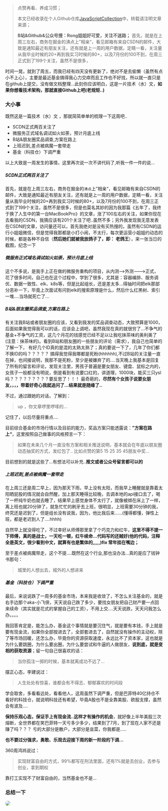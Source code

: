 <!--
 * @Description: 
 * @Version: Beata1.0
 * @Autor: 【B站&公众号】Rong姐姐好可爱
 * @Date: 2020-09-11 23:55:12
 * @LastEditors: 【B站&公众号】Rong姐姐好可爱
 * @LastEditTime: 2020-09-11 23:59:16
-->



> 点赞再看、养成习惯；
> 
> 本文已经收录在个人Github仓库[JavaScriptCollection](https://github.com/mmdapl/JavaScriptCollection)中，转载请注明文章来源；
>
>**B站&Github&公众号搜：Rong姐姐好可爱，关注不迷路；**
首先，就是在上周三左右，商务在掘金的沸点上”相亲“，看见邮箱有来自CSDN的邮件，大致是通知最近有朋友关注，还有就是上一周的用户数据，定睛一看，关注量从我毕业时候的20+再到我实习时候的80+，以及7月份的100不到，在周三正式到了199个关注，虽然不是很多，

时间一晃，就到了周五，而我已经有四天没有更新了，绝对不是去偷懒（虽然有点小不上心），主要是最近基金搞得我心力交瘁而且工作也不好找，所以就一直只是在github上提交，没有做文档整理...此刻你应该明白，这是一片技术（水）文，**如果你想看技术架构，那就直接Github上吧(老规矩..)**

### 大小事

既然这是一篇技术（水）文 ，那就简简单单的梳理一下这周吧..

- SCDN正式两百关注了
- 微服务正式域名调试如火如荼，预计月底上线
- B站&朋友圈奖品调查,方案在路上
- 上班迟到,差点被病魔一套带走
- 基金（科技仓）下调严重


以上大致是一周发生的事情，这里再次说一次不讲代码了,听我一件一件的说...

##### SCDN正式两百关注了

首先，就是在上周三左右，商务在掘金的`沸点`上”相亲“，看见邮箱有来自CSDN的邮件，大致是通知最近有朋友关注，还有就是上一周的用户数据，定睛一看，关注量从我毕业时候的20+再到我实习时候的80+，以及7月份的100不到，在周三正式到了199个关注，虽然不是很多，但是也莫名其妙的因为我那篇《五年了，我终于换了人生中的第一台MacBookPro》的文章，涨了100左右的关注，如果你现在去看我的CSDN，我猜应该有201个关注了吧..虽然不多；另外我发现我无意发表在CSDN的文章，访问量还可以，首先我绝对是没有买热搜的，虽然有CSDN的运行小姐姐微信，但是觉得我那都是小打小闹，不太行，每次更运营小姐姐约动态的时候，都是各种不自信（**然后她们就被我放鸽子了，即： 老鸽王**），来一张当日的截图，纪念一下


##### 微服务正式域名调试如火如荼，预计月底上线

这个不多说，是我手上正在做的微服务重构的项目，从内测-->外测--->正式，花了很多时间，自己也在这个过程中，学到了很多，尤其是：容器编排、服务调优、数据一致性、elk、k8s等，但是比起组长，还是差太多...得抽时间把elk那部分恶补一下，毕竟上次面试有问到elk的搜索原理是什么，然后什么红黑树、索引一堆....当场就死亡了...

##### B站&朋友圈奖品调查,方案在路上

有关注我B站或者朋友圈的应该，又看到我发的奖品调查动态，大致预算是1000，后面如果我觉得我可以的话，应该会上调吧，虽然我现在真的就很穷了...不争气的基金+不争气的工资，这几个月花的钱感觉已经不足以让我吃抹茶味的奥利奥了(注意：抹茶味的)。看到B站和朋友圈的一些朋友的评论（需求），我自己也简单的了解一下， 有好几个ID真的是混的太熟太熟了；真的要说一下了，几年了你们都不换ID的吗？？？？？ 搞得我觉得我哪都是死粉(hhhhhh),不过B站的关注量一直在掉，也间接说明，我那不是死粉，至少是被嫌弃了的....当天晚上我基本是回复了所有的留言和评论，发现关注里，男孩子普遍是要女朋友、键盘、鼠标之内的，女孩子一般都没有明说，倒是看到有说要口红的，讲道理，1000块，能买三只ysl吗？？？？？？？？？要反思了！！！ 最奇葩的，**尽然有个女孩子说要女朋友，，，，带着好奇心我就追问了...结果就是随缘了..**

不过，通过跟她的对话，了解到：

> up ，你文章啰里啰嗦的...

记住了，以后尽量将重点....


目前综合基金的市场行情以及目前的能力，奖品方案只能透露说：**”方案在路上“**，这里按照自己做事的风格预言一下：
> 如果在未来几个月一直没有方案和相关推送说明，基本就会在年底以朋友圈动态抽奖的方式，发红包了.. 比如点赞的第5 15 25 35 45朋友中奖...

目前想到的就是这些了...有想法可以补充..**推文或者公众号留言都可以的**


##### 上班迟到,差点被病魔一套带走

在上周三还是周二早上，因为那天下雨，早上没有太阳，而我早上睡醒就是靠着太阳晒屁股的情况就会自然醒，加上那天睡得比较晚，去调本地的api接口去了，喝了一杯纯牛奶也就去睡了，结果早上感觉身体不太行了，就像被绑在床上了一样，离上班也就20分钟了，就急忙忙的刷牙去上班，很明显，上班需要30分钟的我，终究还是迟到了，但是组长没有说我，因为，他比我后来......(懂得都懂，弹性上班，都是老迟到人了....hhhh)

自然早上就没得吃了，不过幸好从师傅那里拿了个巧克力和红牛，**这里不得不提一下师傅，真的是战士，一天吃一顿，红牛续命...代码写的还贼好(他的代码，注释全是英文，很少看到中文，就算有也是繁体的,,,,,)fix 常年挂在嘴边；**

至于差点被病魔带走，这个不提....既然在这个行业,那也没办法...真的是应了钱钟书那句：
> 城里的人想出去，城外的人想进来




##### 基金（科技仓）下调严重

最后，来说说跌了一周多的基金市场，本来我是收敛了，不怎么关注基金的，就是右手边那个aka-小飞侠，天天说自己跌了多少，要找女朋友把自己财产要一点回来续命（其实就是花式的掌握自己的工资），不用上交....天天说跌，天天问我怎么办。。。。

我回答肯定是，能怎么办，基金这个事情就是要沉住气，就是要有本钱，手上就是要有现金流，如果你全部按进去了，全部套进去了，自然就没有操作的主动权，除了等市场回暖，还怎么办，毕竟你的资源获取速度，永远比不了资本家，这也就是为什么要跳圈，为什么要出圈，为什么要尝试和牛逼的人做朋友，**说到底，就是变相的获取资源**；留一句自己很喜欢的话：

>当你孤注一掷的时候，基本就离成功不远了...

摆正心态，李建说过：

> 人生处处有惊喜，谁都会有不得志、郁郁寡欢的时间段

学会取舍，多看看远处，看看他人，这周虽然下调严重，但是巴菲特40亿持仓不看好的科技仓，就说明科技还有希望，毕竟A股也不是全靠美股、欧股支撑，虽然会有波及....

**保持乐观心态，保证手上有现金流..这样才有操作的机会**，就好像上半年美股三次熔断，全世界都在笑巴菲特一天亏多少多少，结果到了7月，到了现在人家不还是赚了吗？？？ 亏的大部分是散户，大部分是韭菜，你我都是.....

**也不要过分强求，勇敢、乐观去迎接下周的新一阶段的下调...**

360周鸿祎说过：

> 实现财富自由的方式，99%都写在刑法里面，还有1%就是去创业，去参与创业，拿到期权

靠打工实现不了财富自由的，当然基金也不是...



### 总结一下


<a name="gzh"></a>

<div>
  <img src="https://cdn.142vip.cn/gzh.png"  style="border-radius:10px;">
</div>


